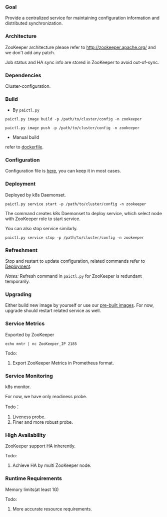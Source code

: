 
### Goal

Provide a centralized service for maintaining configuration information and distributed synchronization. 

### Architecture

ZooKeeper architecture please refer to http://zookeeper.apache.org/ and we don't add any patch.

Job status and HA sync info are stored in ZooKeeper to avoid out-of-sync.

### Dependencies

Cluster-configuration.

### Build

* By ` paictl.py `

`
paictl.py image build -p /path/to/cluster/config -n zookeeper
`

`
paictl.py image push -p /path/to/cluster/config -n zookeeper
`

* Manual build

refer to [dockerfile](https://github.com/Microsoft/pai/blob/master/pai-management/src/zookeeper/dockerfile).


### Configuration  

Configuration file is [here](https://github.com/Microsoft/pai/blob/master/pai-management/src/zookeeper/zoo.cfg), you can keep it in most cases.


### Deployment

Deployed by k8s Daemonset.

`
paictl.py service start -p /path/to/cluster/config -n zookeeper
`

The command creates k8s Daemonset to deploy service, which select node with ZooKeeper role to start service.

You can also stop service similarly.

`
paictl.py service stop -p /path/to/cluster/config -n zookeeper
`

### Refreshment

Stop and restart to update configuration, related commands refer to [Deployment](#Deployment). 

*Notes:* Refresh command in ` paictl.py ` for ZooKeeper is redundant temporarily.

### Upgrading

Either build new image by yourself or use our [pre-built images](https://hub.docker.com/r/openpai/zookeeper/). For now, upgrade should restart related service as well.

### Service Metrics

Exported by ZooKeeper

`
echo mntr | nc ZooKeeper_IP 2185
`

Todo:
1. Export ZooKeeper Metrics in Prometheus format.

### Service Monitoring

k8s monitor.

For now, we have only readiness probe.

Todo：
1. Liveness probe.
2. Finer and more robust probe.


### High Availability

ZooKeeper support HA inherently.

Todo:
1. Achieve HA by multi ZooKeeper node.

### Runtime Requirements

Memory limits(at least 1G)

Todo:
1. More accurate resource requirements.


